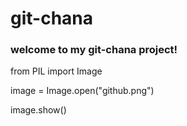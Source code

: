 # git-chana

### welcome to my git-chana project!


from PIL import Image
 
image = Image.open("github.png")
 
image.show()

